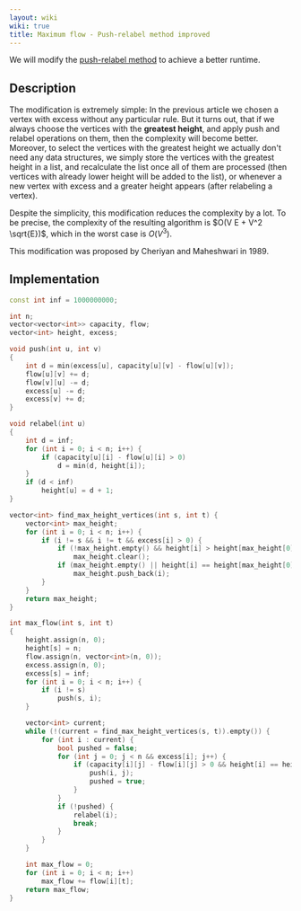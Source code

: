 ```yaml
---
layout: wiki
wiki: true
title: Maximum flow - Push-relabel method improved
---
```



We will modify the [push-relabel method](../graph/push-relabel) to achieve a better runtime.

## Description

The modification is extremely simple:
In the previous article we chosen a vertex with excess without any particular rule.
But it turns out, that if we always choose the vertices with the **greatest height**, and apply push and relabel operations on them, then the complexity will become better.
Moreover, to select the vertices with the greatest height we actually don't need any data structures, we simply store the vertices with the greatest height in a list, and recalculate the list once all of them are processed (then vertices with already lower height will be added to the list), or whenever a new vertex with excess and a greater height appears (after relabeling a vertex).

Despite the simplicity, this modification reduces the complexity by a lot.
To be precise, the complexity of the resulting algorithm is $O(V E + V^2 \sqrt{E})$, which in the worst case is $O(V^3)$.

This modification was proposed by Cheriyan and Maheshwari in 1989.

## Implementation

```cpp push_relabel_faster
const int inf = 1000000000;

int n;
vector<vector<int>> capacity, flow;
vector<int> height, excess;

void push(int u, int v)
{
    int d = min(excess[u], capacity[u][v] - flow[u][v]);
    flow[u][v] += d;
    flow[v][u] -= d;
    excess[u] -= d;
    excess[v] += d;
}

void relabel(int u)
{
    int d = inf;
    for (int i = 0; i < n; i++) {
        if (capacity[u][i] - flow[u][i] > 0)
            d = min(d, height[i]);
    }
    if (d < inf)
        height[u] = d + 1;
}

vector<int> find_max_height_vertices(int s, int t) {
    vector<int> max_height;
    for (int i = 0; i < n; i++) {
        if (i != s && i != t && excess[i] > 0) {
            if (!max_height.empty() && height[i] > height[max_height[0]])
                max_height.clear();
            if (max_height.empty() || height[i] == height[max_height[0]])
                max_height.push_back(i);
        }
    }
    return max_height;
}

int max_flow(int s, int t)
{
    height.assign(n, 0);
    height[s] = n;
    flow.assign(n, vector<int>(n, 0));
    excess.assign(n, 0);
    excess[s] = inf;
    for (int i = 0; i < n; i++) {
        if (i != s)
            push(s, i);
    }

    vector<int> current;
    while (!(current = find_max_height_vertices(s, t)).empty()) {
        for (int i : current) {
            bool pushed = false;
            for (int j = 0; j < n && excess[i]; j++) {
                if (capacity[i][j] - flow[i][j] > 0 && height[i] == height[j] + 1) {
                    push(i, j);
                    pushed = true;
                }
            }
            if (!pushed) {
                relabel(i);
                break;
            }
        }
    }

    int max_flow = 0;
    for (int i = 0; i < n; i++)
        max_flow += flow[i][t];
    return max_flow;
}
```

